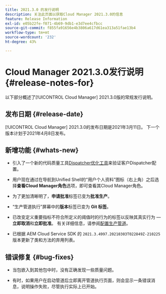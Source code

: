 ```yaml
---
title: 2021.3.0 的发行说明
description: 关注此页面以获取Cloud Manager 2021.3.0的信息
feature: Release Information
exl-id: e05b22fe-f071-4b69-9db1-e3d7ee4cfbcc
source-git-commit: f855fa91656e4b3806a617d61ea313a51fae13b4
workflow-type: tm+mt
source-wordcount: '232'
ht-degree: 43%

---
```


# Cloud Manager 2021.3.0发行说明 {#release-notes-for}

以下部分概述了[!UICONTROL Cloud Manager] 2021.3.0版的常规发行说明。

## 发布日期 {#release-date}

[!UICONTROL Cloud Manager] 2021.3.0的发布日期是2021年3月11日。
下一个版本计划于2021年4月8日发布。

## 新增功能 {#whats-new}

* 引入了一个新的代码质量工具[Dispatcher优化工具](https://experienceleague.adobe.com/docs/experience-manager-cloud-manager/using/how-to-use/custom-code-quality-rules.html?lang=en#dispatcher-optimization-tool-rules)来验证客户Dispatcher配置。

* 用户现在通过在导航到Unified Shell的“用户个人资料”图标（右上角）之后选择&#x200B;**查看Cloud Manager角色**&#x200B;选项，即可查看其Cloud Manager角色。

* 为了更加清晰明了，**申请批准**&#x200B;标签已变为&#x200B;**批准生产**。

* “生产管道执行”屏幕中的&#x200B;**版本**&#x200B;标签已变为 **Git 标签**。

* 已改变定义重要指标不符合所定义的阈值时的行为的标签以反映其真实行为 — **立即取消**&#x200B;和&#x200B;**立即批准**。 有关详细信息，请参阅[配置生产管道](/help/using/production-pipelines.md)。

* 已根据 AEM Cloud Service SDK 的 `2021.3.4997.20210303T022849Z-210225` 版本更新了类和方法的弃用列表。

## 错误修复 {#bug-fixes}

* 当包嵌入到其他包中时，没有正确发现一些质量问题。

* 有时，如果用户在启动管道后立即离开管道执行页面，则会显示一条错误消息，说明操作失败，尽管执行实际上已开始。
